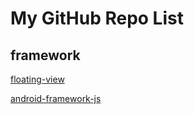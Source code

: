 # My GitHub Repo List

## framework
[floating-view](https://github.com/woodyhi/floating-view)

[android-framework-js](https://github.com/woodyhi/android-framework-js)

